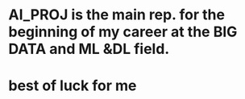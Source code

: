 # AI_PROJ is the main rep. for the beginning of my career at the BIG DATA and ML &DL field.
# best of luck for me
